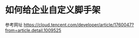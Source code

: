 # 如何给企业自定义脚手架

参考网址  https://cloud.tencent.com/developer/article/1760047?from=article.detail.1009525